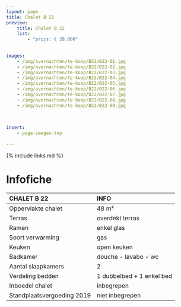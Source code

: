 ```yaml
---
layout: page
title: Chalet B 22
preview: 
    title: Chalet B 22
    list:
        - "prijs: € 28.000"
        
        
images:
    - /img/overnachten/te-koop/B22/B22-01.jpg
    - /img/overnachten/te-koop/B22/B22-02.jpg
    - /img/overnachten/te-koop/B22/B22-03.jpg
    - /img/overnachten/te-koop/B22/B22-04.jpg
    - /img/overnachten/te-koop/B22/B22-05.jpg
    - /img/overnachten/te-koop/B22/B22-06.jpg
    - /img/overnachten/te-koop/B22/B22-07.jpg
    - /img/overnachten/te-koop/B22/B22-08.jpg
    - /img/overnachten/te-koop/B22/B22-09.jpg
    
    
    
insert:
    - page-images-top
    
---
```


{% include links.md %}



# Infofiche 

CHALET B 22                 | INFO        | 
:---------------------------|:------------|
Oppervlakte chalet          |48 m²
Terras                      |overdekt terras
Ramen                       |enkel glas
Soort verwarming            |gas
Keuken                      |open keuken
Badkamer                    |douche - lavabo - wc
Aantal slaapkamers          |2
Verdeling bedden            |1 dubbelbed + 1 enkel bed
Inboedel chalet             |inbegrepen
Standplaatsvergoeding 2019  |niet inbegrepen
